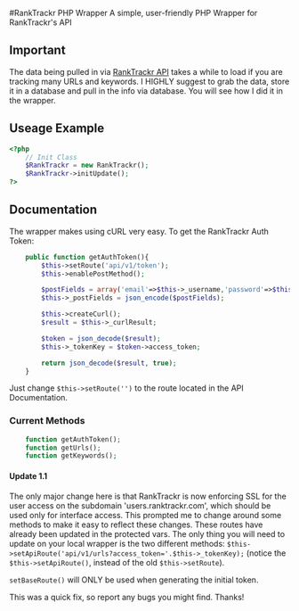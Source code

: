#RankTrackr PHP Wrapper
A simple, user-friendly PHP Wrapper for RankTrackr's API

## Important
The data being pulled in via [RankTrackr API](http://users.ranktrackr.com/docs) takes a while to load if you are tracking many URLs and keywords. I HIGHLY suggest to grab the data, store it in a database and pull in the info via database.
You will see how I did it in the wrapper.

## Useage Example
```php
<?php
	// Init Class
	$RankTrackr = new RankTrackr();
	$RankTrackr->initUpdate();
?>
```

## Documentation
The wrapper makes using cURL very easy. To get the RankTrackr Auth Token:
```php
	public function getAuthToken(){
		$this->setRoute('api/v1/token');
		$this->enablePostMethod();

		$postFields = array('email'=>$this->_username,'password'=>$this->_password);
		$this->_postFields = json_encode($postFields);

		$this->createCurl();
		$result = $this->_curlResult;

		$token = json_decode($result);
		$this->_tokenKey = $token->access_token;

		return json_decode($result, true);
	}
```
Just change `$this->setRoute('')` to the route located in the API Documentation.

### Current Methods
```php
	function getAuthToken();
	function getUrls();
	function getKeywords();
```

#### Update 1.1
The only major change here is that RankTrackr is now enforcing SSL for the user access on the subdomain 'users.ranktrackr.com', which should be used only for interface access.
This prompted me to change around some methods to make it easy to reflect these changes. These routes have already been updated in the protected vars. The only thing you will need to update on your local wrapper is the two different methods: `$this->setApiRoute('api/v1/urls?access_token='.$this->_tokenKey);` (notice the `$this->setApiRoute()`, instead of the old `$this->setRoute`).

`setBaseRoute()` will ONLY be used when generating the initial token.

This was a quick fix, so report any bugs you might find. Thanks!

